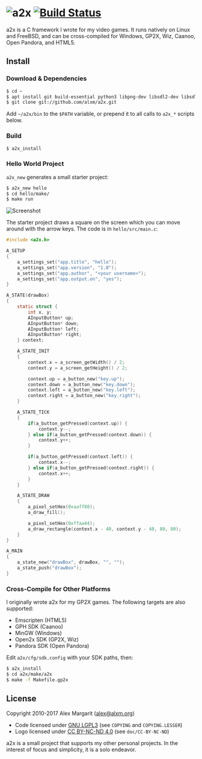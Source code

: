 # ![a2x](https://github.com/alxm/a2x/raw/master/doc/a2x-logo.png "a2x") [![Build Status](https://travis-ci.org/alxm/a2x.svg?branch=master)](https://travis-ci.org/alxm/a2x)

a2x is a C framework I wrote for my video games. It runs natively on Linux and FreeBSD, and can be cross-compiled for Windows, GP2X, Wiz, Caanoo, Open Pandora, and HTML5.

## Install

### Download & Dependencies

```sh
$ cd ~
$ apt install git build-essential python3 libpng-dev libsdl2-dev libsdl2-mixer-dev
$ git clone git://github.com/alxm/a2x.git
```

Add `~/a2x/bin` to the `$PATH` variable, or prepend it to all calls to `a2x_*` scripts below.

### Build

```sh
$ a2x_install
```

### Hello World Project

`a2x_new` generates a small starter project:

```sh
$ a2x_new hello
$ cd hello/make/
$ make run
```

![Screenshot](https://github.com/alxm/a2x/raw/master/doc/draw-a-box-00001.png "Screenshot")

The starter project draws a square on the screen which you can move around with the arrow keys. The code is in `hello/src/main.c`:

```C
#include <a2x.h>

A_SETUP
{
    a_settings_set("app.title", "hello");
    a_settings_set("app.version", "1.0");
    a_settings_set("app.author", "<your username>");
    a_settings_set("app.output.on", "yes");
}

A_STATE(drawBox)
{
    static struct {
        int x, y;
        AInputButton* up;
        AInputButton* down;
        AInputButton* left;
        AInputButton* right;
    } context;

    A_STATE_INIT
    {
        context.x = a_screen_getWidth() / 2;
        context.y = a_screen_getHeight() / 2;

        context.up = a_button_new("key.up");
        context.down = a_button_new("key.down");
        context.left = a_button_new("key.left");
        context.right = a_button_new("key.right");
    }

    A_STATE_TICK
    {
        if(a_button_getPressed(context.up)) {
            context.y--;
        } else if(a_button_getPressed(context.down)) {
            context.y++;
        }

        if(a_button_getPressed(context.left)) {
            context.x--;
        } else if(a_button_getPressed(context.right)) {
            context.x++;
        }
    }

    A_STATE_DRAW
    {
        a_pixel_setHex(0xaaff88);
        a_draw_fill();

        a_pixel_setHex(0xffaa44);
        a_draw_rectangle(context.x - 40, context.y - 40, 80, 80);
    }
}

A_MAIN
{
    a_state_new("drawBox", drawBox, "", "");
    a_state_push("drawBox");
}
```

### Cross-Compile for Other Platforms

I originally wrote a2x for my GP2X games. The following targets are also supported:

* Emscripten (HTML5)
* GPH SDK (Caanoo)
* MinGW (Windows)
* Open2x SDK (GP2X, Wiz)
* Pandora SDK (Open Pandora)

Edit `a2x/cfg/sdk.config` with your SDK paths, then:

```sh
$ a2x_install
$ cd a2x/make/a2x
$ make -f Makefile.gp2x
```

## License

Copyright 2010-2017 Alex Margarit (alex@alxm.org)

* Code licensed under [GNU LGPL3](https://www.gnu.org/licenses/lgpl.html) (see `COPYING` and `COPYING.LESSER`)
* Logo licensed under [CC BY-NC-ND 4.0](https://creativecommons.org/licenses/by-nc-nd/4.0/) (see `doc/CC-BY-NC-ND`)

a2x is a small project that supports my other personal projects. In the interest of focus and simplicity, it is a solo endeavor.
